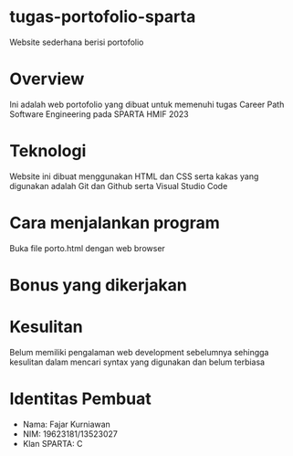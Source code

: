 # tugas-portofolio-sparta
Website sederhana berisi portofolio
# Overview
Ini adalah web portofolio yang dibuat untuk memenuhi tugas Career Path Software Engineering pada SPARTA HMIF 2023
# Teknologi
Website ini dibuat menggunakan HTML dan CSS serta kakas yang digunakan adalah Git dan Github serta Visual Studio Code
# Cara menjalankan program
Buka file porto.html dengan web browser
# Bonus yang dikerjakan

# Kesulitan 
Belum memiliki pengalaman web development sebelumnya sehingga kesulitan dalam mencari syntax yang digunakan dan belum terbiasa
# Identitas Pembuat
- Nama: Fajar Kurniawan
- NIM: 19623181/13523027
- Klan SPARTA: C
